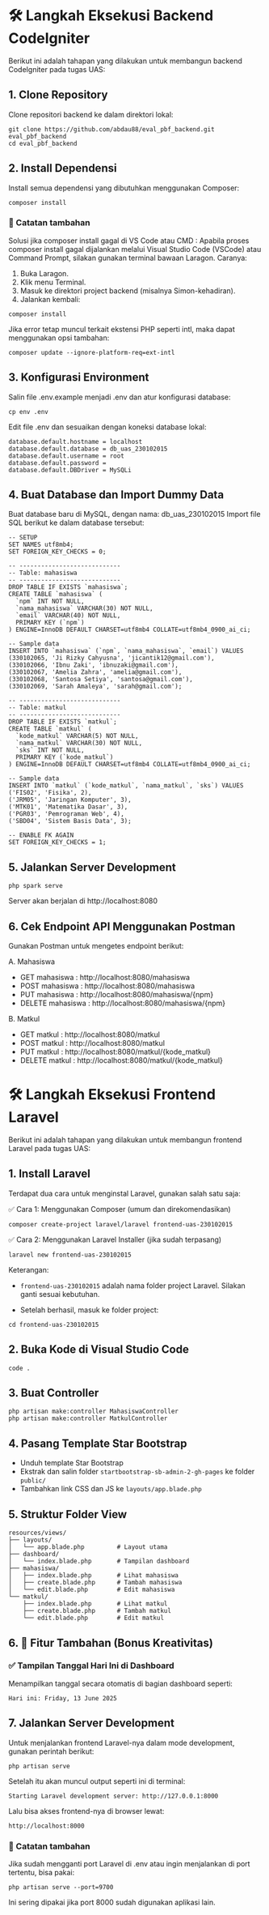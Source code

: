 # 🛠️ Langkah Eksekusi Backend CodeIgniter 
Berikut ini adalah tahapan yang dilakukan untuk membangun backend CodeIgniter pada tugas UAS:

## 1. Clone Repository
Clone repositori backend ke dalam direktori lokal:
```
git clone https://github.com/abdau88/eval_pbf_backend.git eval_pbf_backend
cd eval_pbf_backend
```

## 2. Install Dependensi
Install semua dependensi yang dibutuhkan menggunakan Composer:
```
composer install
```
### 📌 Catatan tambahan
Solusi jika composer install gagal di VS Code atau CMD :
Apabila proses composer install gagal dijalankan melalui Visual Studio Code (VSCode) atau Command Prompt, silakan gunakan terminal bawaan Laragon.
Caranya:

1. Buka Laragon.
2. Klik menu Terminal.
3. Masuk ke direktori project backend (misalnya Simon-kehadiran).
4. Jalankan kembali:
```
composer install
```
Jika error tetap muncul terkait ekstensi PHP seperti intl, maka dapat menggunakan opsi tambahan:
```
composer update --ignore-platform-req=ext-intl
```

## 3. Konfigurasi Environment
Salin file .env.example menjadi .env dan atur konfigurasi database:
```
cp env .env
```

Edit file .env dan sesuaikan dengan koneksi database lokal:
```
database.default.hostname = localhost
database.default.database = db_uas_230102015
database.default.username = root
database.default.password =
database.default.DBDriver = MySQLi
```

## 4. Buat Database dan Import Dummy Data
Buat database baru di MySQL, dengan nama: db_uas_230102015
Import file SQL berikut ke dalam database tersebut:
```
-- SETUP
SET NAMES utf8mb4;
SET FOREIGN_KEY_CHECKS = 0;

-- ----------------------------
-- Table: mahasiswa
-- ----------------------------
DROP TABLE IF EXISTS `mahasiswa`;
CREATE TABLE `mahasiswa` (
  `npm` INT NOT NULL,
  `nama_mahasiswa` VARCHAR(30) NOT NULL,
  `email` VARCHAR(40) NOT NULL,
  PRIMARY KEY (`npm`)
) ENGINE=InnoDB DEFAULT CHARSET=utf8mb4 COLLATE=utf8mb4_0900_ai_ci;

-- Sample data
INSERT INTO `mahasiswa` (`npm`, `nama_mahasiswa`, `email`) VALUES
(330102065, 'Ji Rizky Cahyusna', 'jicantik12@gmail.com'),
(330102066, 'Ibnu Zaki', 'ibnuzaki@gmail.com'),
(330102067, 'Amelia Zahra', 'amelia@gmail.com'),
(330102068, 'Santosa Setiya', 'santosa@gmail.com'),
(330102069, 'Sarah Amaleya', 'sarah@gmail.com');

-- ----------------------------
-- Table: matkul
-- ----------------------------
DROP TABLE IF EXISTS `matkul`;
CREATE TABLE `matkul` (
  `kode_matkul` VARCHAR(5) NOT NULL,
  `nama_matkul` VARCHAR(30) NOT NULL,
  `sks` INT NOT NULL,
  PRIMARY KEY (`kode_matkul`)
) ENGINE=InnoDB DEFAULT CHARSET=utf8mb4 COLLATE=utf8mb4_0900_ai_ci;

-- Sample data
INSERT INTO `matkul` (`kode_matkul`, `nama_matkul`, `sks`) VALUES
('FIS02', 'Fisika', 2),
('JRM05', 'Jaringan Komputer', 3),
('MTK01', 'Matematika Dasar', 3),
('PGR03', 'Pemrograman Web', 4),
('SBD04', 'Sistem Basis Data', 3);

-- ENABLE FK AGAIN
SET FOREIGN_KEY_CHECKS = 1;
```

## 5. Jalankan Server Development
```
php spark serve
```
Server akan berjalan di http://localhost:8080

## 6. Cek Endpoint API Menggunakan Postman
Gunakan Postman untuk mengetes endpoint berikut:

A. Mahasiswa
- GET mahasiswa : http://localhost:8080/mahasiswa
- POST mahasiswa : http://localhost:8080/mahasiswa
- PUT mahasiswa : http://localhost:8080/mahasiswa/{npm}
- DELETE mahasiswa : http://localhost:8080/mahasiswa/{npm}

B. Matkul
- GET matkul : http://localhost:8080/matkul
- POST matkul : http://localhost:8080/matkul
- PUT matkul : http://localhost:8080/matkul/{kode_matkul}
- DELETE matkul : http://localhost:8080/matkul/{kode_matkul}


# 🛠️ Langkah Eksekusi Frontend Laravel
Berikut ini adalah tahapan yang dilakukan untuk membangun frontend Laravel pada tugas UAS:

## 1. Install Laravel
Terdapat dua cara untuk menginstal Laravel,  gunakan salah satu saja:

✅ Cara 1: Menggunakan Composer (umum dan direkomendasikan)
```
composer create-project laravel/laravel frontend-uas-230102015
```

✅ Cara 2: Menggunakan Laravel Installer (jika sudah terpasang)
```
laravel new frontend-uas-230102015
```
Keterangan:

- `frontend-uas-230102015` adalah nama folder project Laravel. Silakan ganti sesuai kebutuhan.

- Setelah berhasil, masuk ke folder project:
```
cd frontend-uas-230102015
```

## 2. Buka Kode di Visual Studio Code
```
code .
```

## 3. Buat Controller
```
php artisan make:controller MahasiswaController
php artisan make:controller MatkulController
```
## 4. Pasang Template Star Bootstrap
- Unduh template Star Bootstrap
- Ekstrak dan salin folder `startbootstrap-sb-admin-2-gh-pages` ke folder `public/`
- Tambahkan link CSS dan JS ke `layouts/app.blade.php`

## 5. Struktur Folder View
```
resources/views/
├── layouts/
│   └── app.blade.php         # Layout utama
├── dashboard/
│   └── index.blade.php       # Tampilan dashboard
├── mahasiswa/
│   ├── index.blade.php       # Lihat mahasiswa
│   ├── create.blade.php      # Tambah mahasiswa
│   └── edit.blade.php        # Edit mahasiswa
└── matkul/
    ├── index.blade.php       # Lihat matkul
    ├── create.blade.php      # Tambah matkul
    └── edit.blade.php        # Edit matkul
```

## 6. 🎁 Fitur Tambahan (Bonus Kreativitas)
### ✅ Tampilan Tanggal Hari Ini di Dashboard
Menampilkan tanggal secara otomatis di bagian dashboard seperti:
```
Hari ini: Friday, 13 June 2025
```

## 7. Jalankan Server Development
Untuk menjalankan frontend Laravel-nya dalam mode development, gunakan perintah berikut:
```
php artisan serve
```
Setelah itu akan muncul output seperti ini di terminal:
```
Starting Laravel development server: http://127.0.0.1:8000
```
Lalu bisa akses frontend-nya di browser lewat:
```
http://localhost:8000
```
### 📌 Catatan tambahan
Jika sudah mengganti port Laravel di .env atau ingin menjalankan di port tertentu, bisa pakai:
```
php artisan serve --port=9700
```
Ini sering dipakai jika port 8000 sudah digunakan aplikasi lain.

